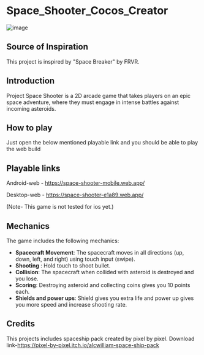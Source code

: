# Space_Shooter_Cocos_Creator
![image](https://github.com/Mr-Honey-Game-Dev/Space_Shooter_Cocos_Creator/assets/61724400/d9f8cc8c-3481-47b1-b570-647d1d34b9ff)


## Source of Inspiration
This project is inspired by "Space Breaker" by FRVR.

## Introduction
Project Space Shooter is a 2D arcade game that takes players on an epic space adventure, where they must engage in intense battles against incoming asteroids. 

## How to play
Just open the below mentioned playable link and you should be able to play the web build

## Playable links
Android-web - https://space-shooter-mobile.web.app/ 

Desktop-web - https://space-shooter-e1a89.web.app/ 

(Note- This game is not tested for ios yet.)

## Mechanics
The game includes the following mechanics:
- **Spacecraft Movement**: The spacecraft moves in all directions (up, down, left, and right) using touch input (swipe).
- **Shooting** : Hold touch to shoot bullet.
- **Collision**: The spacecraft when collided with asteroid is destroyed and you lose.
- **Scoring**: Destroying asteroid and collecting coins gives you 10 points each.
- **Shields and power ups**: Shield gives you extra life and power up gives you more speed and increase shooting rate.

## Credits
This projects includes spaceship pack created by pixel by pixel. Download link-https://pixel-by-pixel.itch.io/alcwilliam-space-ship-pack


